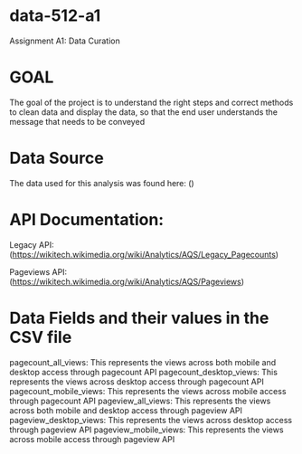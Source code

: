 # data-512-a1
Assignment A1: Data Curation

# GOAL
The goal of the project is to understand the right steps and correct methods to clean data and display the data, so that the end user understands the message that needs to be conveyed

# Data Source
The data used for this analysis was found here: ()

# API Documentation:
Legacy API: (https://wikitech.wikimedia.org/wiki/Analytics/AQS/Legacy_Pagecounts)

Pageviews API: (https://wikitech.wikimedia.org/wiki/Analytics/AQS/Pageviews)

# Data Fields and their values in the CSV file
pagecount_all_views: This represents the views across both mobile and desktop access through pagecount API
pagecount_desktop_views: This represents the views across desktop access through pagecount API
pagecount_mobile_views: This represents the views across mobile access through pagecount API
pageview_all_views: This represents the views across both mobile and desktop access through pageview API
pageview_desktop_views: This represents the views across desktop access through pageview API
pageview_mobile_views: This represents the views across mobile access through pageview API
